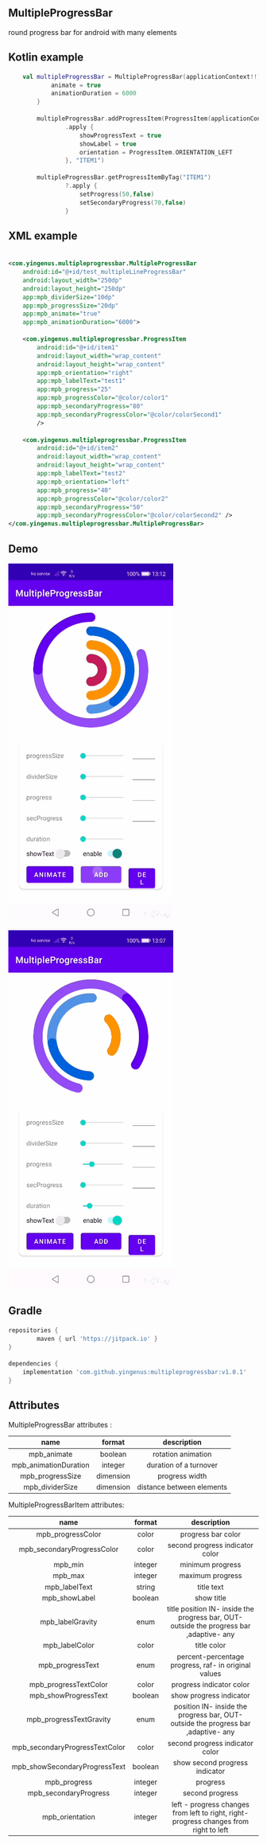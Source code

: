 
## MultipleProgressBar

round progress bar for android with many elements

## Kotlin example 

```kotlin
	val multipleProgressBar = MultipleProgressBar(applicationContext!!).apply {
            animate = true
            animationDuration = 6000
        }

        multipleProgressBar.addProgressItem(ProgressItem(applicationContext)
                .apply {
                    showProgressText = true
                    showLabel = true
                    orientation = ProgressItem.ORIENTATION_LEFT
                }, "ITEM1")

        multipleProgressBar.getProgressItemByTag("ITEM1")
                ?.apply {
                    setProgress(50,false)
                    setSecondaryProgress(70,false)
                }

```

## XML example

```xml

<com.yingenus.multipleprogressbar.MultipleProgressBar
    android:id="@+id/test_multipleLineProgressBar"
    android:layout_width="250dp"
    android:layout_height="250dp"
    app:mpb_dividerSize="10dp"
    app:mpb_progressSize="20dp"
    app:mpb_animate="true"
    app:mpb_animationDuration="6000">

    <com.yingenus.multipleprogressbar.ProgressItem
        android:id="@+id/item1"
        android:layout_width="wrap_content"
        android:layout_height="wrap_content"
        app:mpb_orientation="right"
        app:mpb_labelText="test1"
        app:mpb_progress="25"
        app:mpb_progressColor="@color/color1"
        app:mpb_secondaryProgress="80"
        app:mpb_secondaryProgressColor="@color/colorSecond1"
        />

    <com.yingenus.multipleprogressbar.ProgressItem
        android:id="@+id/item2"
        android:layout_width="wrap_content"
        android:layout_height="wrap_content"
        app:mpb_labelText="test2"
        app:mpb_orientation="left"
        app:mpb_progress="40"
        app:mpb_progressColor="@color/color2"
        app:mpb_secondaryProgress="50"
        app:mpb_secondaryProgressColor="@color/colorSecond2" />
</com.yingenus.multipleprogressbar.MultipleProgressBar>

```

## Demo
![](https://github.com/yingenus/multipleprogressbar/blob/main/IMG_calv80.gif)

![](https://github.com/yingenus/multipleprogressbar/blob/main/IMG_9cum7d.gif)

## Gradle

```groovy
repositories {
        maven { url 'https://jitpack.io' }
}

dependencies {
    implementation 'com.github.yingenus:multipleprogressbar:v1.0.1'
}

```


## Attributes

MultipleProgressBar attributes :

|name|format|description|
|:---:|:---:|:---:|
|mpb_animate|boolean|rotation animation|
|mpb_animationDuration|integer|duration of a turnover|
|mpb_progressSize|dimension|progress width|
|mpb_dividerSize|dimension|distance between elements|

MultipleProgressBarItem attributes:

|name|format|description|
|:---:|:---:|:---:|
|mpb_progressColor|color|progress bar color|
|mpb_secondaryProgressColor|color|second progress indicator color|
|mpb_min|integer|minimum progress|
|mpb_max|integer|maximum progress|
|mpb_labelText|string|title text|
|mpb_showLabel|boolean|show title|
|mpb_labelGravity|enum|title position IN- inside the progress bar, OUT- outside the progress bar ,adaptive- any|
|mpb_labelColor|color|title color|
|mpb_progressText|enum|percent-percentage progress, raf- in original values|
|mpb_progressTextColor|color|progress indicator color|
|mpb_showProgressText|boolean|show progress indicator|
|mpb_progressTextGravity|enum|position IN- inside the progress bar, OUT- outside the progress bar ,adaptive- any|
|mpb_secondaryProgressTextColor|color|second progress indicator color|
|mpb_showSecondaryProgressText|boolean|show second progress indicator|
|mpb_progress|integer|progress|
|mpb_secondaryProgress|integer|second progress |
|mpb_orientation|integer|left - progress changes from left to right, right- progress changes from right to left|
